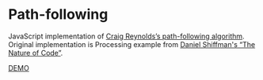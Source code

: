 Path-following
==============

JavaScript implementation of <a href="http://www.red3d.com/cwr/steer/">Craig Reynolds’s path-following algorithm</a>.
Original implementation is Processing example from <a href="http://natureofcode.com/book/chapter-6-autonomous-agents/#chapter06_exercise12">Daniel Shiffman's “The Nature of Code”</a>.

<a href="http://jsfiddle.net/roman01la/LZKVM/9/embedded/result/">DEMO</a>
